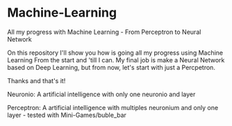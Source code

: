 # Machine-Learning
All my progress with Machine Learning - From Perceptron to Neural Network

On this repository I'll show you how is going all my progress using Machine Learning
From the start and 'till I can. My final job is make a Neural Network based on Deep Learning,
but from now, let's start with just a Percpetron. 

Thanks and that's it!


Neuronio: A artificial intelligence with only one neuronio and layer

Perceptron: A artificial intelligence with multiples neuronium and only one layer - tested with Mini-Games/buble_bar 

